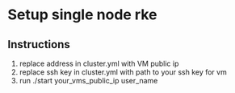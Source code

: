 # Setup single node rke #

## Instructions ##
1. replace address in cluster.yml with VM public ip
2. replace ssh key in cluster.yml with path to your ssh key for vm
3. run ./start your_vms_public_ip user_name
